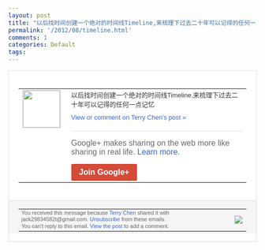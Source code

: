 ```yaml
---
layout: post
title: "以后找时间创建一个绝对的时间线Timeline,来梳理下过去二十年可以记得的任何一..."
permalink: '/2012/08/timeline.html'
comments: 1
categories: Default
tags: 
---
```

<div style="border:solid 1px #dfdfdf;color:#686868;font:13px Arial"><div style="background-color:#fff;padding:20px;"><table cellpadding="0" cellspacing="0"><tr><td style="padding-right:15px;vertical-align:top"><a href="https://plus.google.com/_/notifications/emlink?emrecipient=110200756825219614165&amp;emid=CIiNsfjG_LECFQol3godxE8AAA&amp;path=%2F108643996575278738906&amp;dt=1345683836410&amp;uob=8"><img height="75" src="https://lh3.googleusercontent.com/-KKRGTyJ5Bl0/AAAAAAAAAAI/AAAAAAAAEEY/jllxqER5dCk/s75-c-k-a/photo.jpg" style="border:solid 1px #cccccc;" width="75"/></a></td><td style="width:578px;color:#333;font:13px Arial;vertical-align:top"><div style="padding-bottom:10px">以后找时间创建一个绝对的时间线Timel<wbr/>ine,来梳理下过去二十年可以记得的任何<wbr/>一点记忆</div><a href="https://plus.google.com/_/notifications/emlink?emrecipient=110200756825219614165&amp;emid=CIiNsfjG_LECFQol3godxE8AAA&amp;path=%2F108643996575278738906%2Fposts%2FinnDcvjogti%3Fgpinv%3DAMIXal8DAs0KJJrFsmucK10eYc31L_HENjTymhA8uxd9sze86nXj7Fb9TBMhk9v2I3ReIlIuJlgzBLIcyN-OJzc4MZrjYPFCM8KJUrNUVTAsAsw4OI8YJw4&amp;dt=1345683836410&amp;uob=8" style="color:#3366CC;text-decoration:none">View or comment on Terry Chen's post »</a><div style="margin-top:20px;border-top:solid 1px #dfdfdf"><div style="padding:15px 0;color:#686868;font:16px Arial">Google+ makes sharing on the web more like sharing in real life. <a href="http://www.google.com/+/learnmore/" style="color:#3366CC;text-decoration:none">Learn more</a>.</div><a href="https://plus.google.com/_/notifications/emlink?emrecipient=110200756825219614165&amp;emid=CIiNsfjG_LECFQol3godxE8AAA&amp;path=%2F%3Fgpinv%3DAMIXal8DAs0KJJrFsmucK10eYc31L_HENjTymhA8uxd9sze86nXj7Fb9TBMhk9v2I3ReIlIuJlgzBLIcyN-OJzc4MZrjYPFCM8KJUrNUVTAsAsw4OI8YJw4&amp;dt=1345683836410&amp;uob=8" style="display:inline-block;padding:7px 15px;background-color:#d44b38; color:#fff;font-size:16px; font-weight:bold;border-radius:2px;-webkit-border-radius:2px; -moz-border-radius:2px;border:solid 1px #c43b28; white-space:nowrap;text-decoration:none">Join Google+</a></div></td></tr></table></div><div style="border-top:solid 1px #dfdfdf;padding:0 20px; background-color:#f5f5f5"><table cellpadding="0" cellspacing="0" style="height:50px"><tbody><tr><td style="vertical-align:middle;width:100%; color:#636363;font:11px Arial; line-height:120%">You received this message because <a href="https://plus.google.com/_/notifications/emlink?emrecipient=110200756825219614165&amp;emid=CIiNsfjG_LECFQol3godxE8AAA&amp;path=%2F108643996575278738906%3Fgpinv%3DAMIXal8DAs0KJJrFsmucK10eYc31L_HENjTymhA8uxd9sze86nXj7Fb9TBMhk9v2I3ReIlIuJlgzBLIcyN-OJzc4MZrjYPFCM8KJUrNUVTAsAsw4OI8YJw4&amp;dt=1345683836410&amp;uob=8" style="color:#3366CC;text-decoration:none">Terry Chen</a> shared it with jack29834582t@gmail.com. <a href="https://plus.google.com/_/notifications/emlink?emrecipient=110200756825219614165&amp;emid=CIiNsfjG_LECFQol3godxE8AAA&amp;path=%2F_%2Fnonplus%2Femailsettings%3Fgpinv%3DAMIXal8DAs0KJJrFsmucK10eYc31L_HENjTymhA8uxd9sze86nXj7Fb9TBMhk9v2I3ReIlIuJlgzBLIcyN-OJzc4MZrjYPFCM8KJUrNUVTAsAsw4OI8YJw4%26est%3DADH5u8WstIjIHrNtGtxbUpTD8T_dNpris-tvrKqHF_dh54GfKcTwnOzqi9xiKge4tUB5cnArMRB5BuFYwyfR8gLnBvC6P5UCLSX1N07sXLY_HEwuzlJE8oLKy6do4C5p-AhDuf1sJdGPHFqhGMfp4xnEJJlRaE25XQ&amp;dt=1345683836410&amp;uob=8" style="color:#3366CC;text-decoration:none">Unsubscribe</a> from these emails.<br/>You can't reply to this email. <a href="https://plus.google.com/_/notifications/emlink?emrecipient=110200756825219614165&amp;emid=CIiNsfjG_LECFQol3godxE8AAA&amp;path=%2F108643996575278738906%2Fposts%2FinnDcvjogti%3Fgpinv%3DAMIXal8DAs0KJJrFsmucK10eYc31L_HENjTymhA8uxd9sze86nXj7Fb9TBMhk9v2I3ReIlIuJlgzBLIcyN-OJzc4MZrjYPFCM8KJUrNUVTAsAsw4OI8YJw4&amp;dt=1345683836410&amp;uob=8" style="color:#3366CC;text-decoration:none">View the post</a> to add a comment.<br/></td><td><img src="https://ssl.gstatic.com/s2/oz/images/notifications/logo/google-plus-6617a72bb36cc548861652780c9e6ff1.png"/></td></tr></tbody></table></div></div>